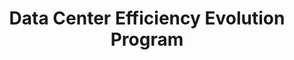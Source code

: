 ---
title: "Data Center Efficiency Evolution Program"
url: /new-york/data-center-efficiency-evolution-program/
shop: computer
---